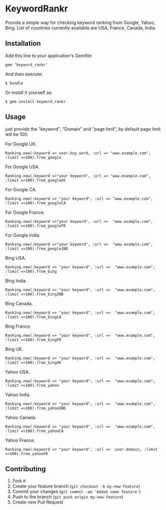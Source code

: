 # KeywordRankr

Provide a simple way for checking keyword ranking from Google, Yahoo, Bing. List of countries currently available are 
USA, France, Canada, India
## Installation

Add this line to your application's Gemfile:

    gem 'keyword_rankr'

And then execute:

    $ bundle

Or install it yourself as:

    $ gem install keyword_rankr

## Usage
just provide the "keyword", "Domain" and "page limit", by default page limit will be 100.

For Google UK.

    Ranking.new(:keyword => user.key_word, :url => "www.example.com", :limit =>100).from_google
    
For Google USA.

    Ranking.new(:keyword =>"your keyword", :url => "www.example.com", :limit =>100).from_googleUS
    
For Google CA.

    Ranking.new(:keyword => "your keyword", :url => "www.example.com", :limit =>100).from_googleCA
    
For Google France.

    Ranking.new(:keyword =>"your keyword", :url =>  "www.example.com", :limit =>100).from_googleFR
    
For Google India.

    Ranking.new(:keyword =>"your keyword", :url =>  "www.example.com", :limit =>100).from_googleIND
    
Bing USA.

    Ranking.new(:keyword => "your keyword", :url =>  "www.example.com", :limit =>100).from_bing
    
Bing India.

    Ranking.new(:keyword => "your keyword", :url =>  "www.example.com", :limit =>100).from_bingIND
    
Bing Canada.

    Ranking.new(:keyword => "your keyword", :url =>  "www.example.com", :limit =>100).from_bingCA
    
Bing France.

    Ranking.new(:keyword => "your keyword", :url =>  "www.example.com", :limit =>100).from_bingFR
    
Bing UK.

    Ranking.new(:keyword => "your keyword", :url =>  "www.example.com", :limit =>100).from_bingUK
    
Yahoo USA.

    Ranking.new(:keyword => "your keyword", :url =>  "www.example.com", :limit =>100).from_yahoo
    
Yahoo  India.

    Ranking.new(:keyword => "your keyword", :url =>  "www.example.com", :limit =>100).from_yahooIND
    
Yahoo Canada.

    Ranking.new(:keyword => "your keyword", :url =>  "www.example.com", :limit =>100).from_yahooCA
    
Yahoo France.

    Ranking.new(:keyword => "your keyword", :url =>  user.domain, :limit =>100).from_yahooFR
    
## Contributing

1. Fork it
2. Create your feature branch (`git checkout -b my-new-feature`)
3. Commit your changes (`git commit -am 'Added some feature'`)
4. Push to the branch (`git push origin my-new-feature`)
5. Create new Pull Request
